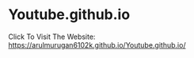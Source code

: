 # Youtube.github.io
Click To Visit The Website:
https://arulmurugan6102k.github.io/Youtube.github.io/
